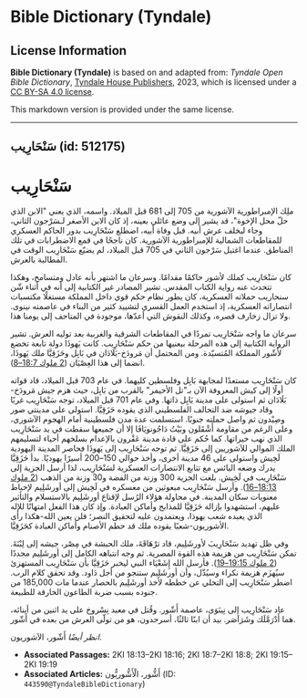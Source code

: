 # Bible Dictionary (Tyndale)

## License Information

**Bible Dictionary (Tyndale)** is based on and adapted from: _Tyndale Open Bible Dictionary_, [Tyndale House Publishers](https://tyndaleopenresources.com/), 2023, which is licensed under a [CC BY-SA 4.0 license](https://creativecommons.org/licenses/by-sa/4.0/legalcode.en).

This markdown version is provided under the same license.



--------------------------------

## سَنْحَارِيب (id: 512175)

سَنْحَارِيب
===========

ملِك الإمبراطورية الآشورية من 705 إلى 681 قبل الميلاد. واسمه، الذي يعني "الابن الذي حلّ محل الإخوة"، قد يشير إلى وضع عائلي بعينه، إذ كان الابن الأصغر لـسَرْجون الثاني، وجاء ليخلف عرش أبيه. قبل وفاة أبيه، اضطلع سَنْحَارِيب بدور الحاكم العسكري للمقاطعات الشمالية للإمبراطورية الآشورية. كان ناجحًا في قمع الاضطرابات في تلك المناطق. عندما اغتيل سَرْجون الثاني في 705 قبل الميلاد، لم يضيّع سَنْحَارِيب الوقت في المطالبة بالعرش.

كان سَنْحَارِيب كملك لأشور حاكمًا مقدامًا. وسرعان ما اشتهر بأنه عادل ومتسامح، وهكذا تتحدث عنه رواية الكتاب المقدس. تشير المصادر غير الكتابية إلى أنه في أثناء شّن سنحاريب حملاته العسكرية، كان يطور نظام حكم قوي داخل المملكة مستغلًا مكتسبات انتصاراته العسكرية، إذ استخدم العمل القسري لتشييد كثير من البناء في عاصمته نينوى. ولا تزال زخارف قصره، وكذلك النقوش التي أعدّها، موجودة في المتاحف إلى يومنا هذا.

 سرعان ما واجه سَنْحَارِيب تمردًا في المقاطعات الشرقية والغربية بعد توليه العرش. تشير الرواية الكتابية إلى هذه المرحلة بيعنيها من حكم سَنْحَارِيب. كانت يَهوذَا دولة تابعة تخضع لأَشّور المملكة المُتسيّدة. ومن المحتمل أن مَرودَخ\-بَلَادَان في بَابِل وحَزَقِيَّا ملك يَهوذَا، انضما إلى هذا العِصْيَان ([2 ملوك 18:7–8](https://ref.ly/2Kgs18:7-2Kgs18:8)).

كان سَنْحَارِيب مستعدًا لمجابهة بَابِل وفلسطين كليهما. في عام 703 قبل الميلاد، قاد قواته أولًا إلى كيش المعروفة الآن بـ"تل الأحيمر" بالقرب من بَابِل، حيث هزم جيش مَرودَخ\-بَلَادَان ثم استولى على مدينة بَابِل ذاتها. وفي عام 701 قبل الميلاد، توجه سَنْحَارِيب غربًا وقاد جيوشه ضد التحالف الفلسطيني الذي يقوده حَزَقِيَّا. استولى على مدينتي صور وصِيْدون ثم واصل حملته جنوبًا. استسلمت عدة مدن فلسطينية أمام الهجوم الآشوري، وعلى الرغم من مقاومة أَشْقَلون وبَيْتُ دَاجُونويَافَا إلا أن جميعها سقطت في يد سَنْحَارِيب الذي نهب خيراتها. كما حُكم على قادة مدينة عَقْرون بالإعدام بسلخهم أحياء لتسليمهم الملك الموالي للآشوريين إلى حَزَقِيَّا. ثم توجه سَنْحَارِيب إلى يَهوذَا فحاصر المدينة اليهودية لَخِيش واستولى على 46 مدينة أخرى، وأخذ حوالي 150–200 أسيرًا يهوديًا. بدأ حَزَقِيَّا يدرك وضعه اليائس مع تتابع الانتصارات العسكرية لسَنْحَارِيب، لذا أرسل الجزية إلى سَنْحَارِيب في لَخِيش. بلغت الجزية 300 وزنة من الفضة و30 وزنة من الذهب ([2 ملوك 18:13–16](https://ref.ly/2Kgs18:13-2Kgs18:16)). وأرسل سَنْحَارِيب مبعوثين من معسكره في لَخِيش إلى أورشَلِيم لإحباط معنويات سكان المدينة. في محاولة هؤلاء الرُسل لإقناع أورشَلِيم بالاستسلام والتأثير عليهم، استشهدوا بإزالة حَزَقِيَّا للمذابح وأماكن العبادة. وإذ كان هذا الفعل امتهانًا للإله الذي يعبده شعب يهوذا، ويعتمدون عليه لتحقيق النصر؛ فلن يعين الله\-هكذا رأى الأشوريون\-شعبًا يقوده ملك قد حطم الأصنام وأماكن العبادة كحَزَقِيَّا.

وفي ظل تهديد سَنْحَارِيبَ لأورشَلِيم، قاد ترْهَاقَةَ، ملك الحبشة في مِصْر، جيشه إلى لِبْنَةَ. تمكن سَنْحَارِيب من هزيمة هذه القوة المصرية. ثم وجه انتباهه الكامل إلى أورشَلِيم مجددًا ([2 ملوك 19:15–19](https://ref.ly/2Kgs19:15-2Kgs19:19)). فأرسل الله إِشَعْيَاء النبي ليخبر حَزَقِيَّا بأن سَنْحَارِيب المستهزئ سيُهزَم هزيمة نكراء وسيُذّل، وأن أورشَلِيم ستنجو من أجل دَاود. وقد تحقق كلام الرب. اضطر سَنْحَارِيب إلى التخلي عن خططه لأخذ أورشَلِيم بالحصار عندما مات 185,000 من جنوده بسبب ضربة الطاعون الخارقة للطبيعة.

عاد سَنْحَارِيب إلى نِينَوَى، عاصمة أَشّور. وقُتل في معبد نِسْروخ على يد اثنين من أبنائه، هما أَدْرَمَّلَك وشَرَآصَر. بيد أن ابنًا ثالثًا، أسرحدون، هو من تولّى العرش من بعده في أَشّور.

*انظر أيضًا* أَشّور، الآشوريون.

* **Associated Passages:** 2KI 18:13–2KI 18:16; 2KI 18:7–2KI 18:8; 2KI 19:15–2KI 19:19
* **Associated Articles:** أَشُّور، الْأَشُّوريُّون (ID: `443590@TyndaleBibleDictionary`)

